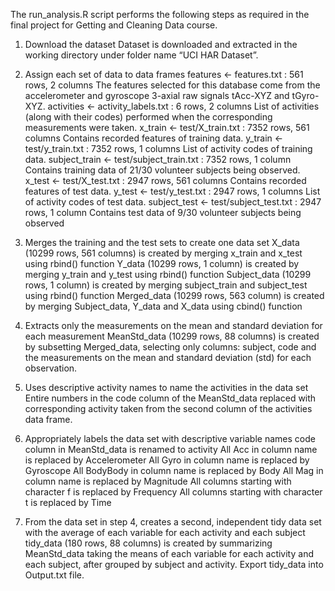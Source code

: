 ﻿The run_analysis.R script performs the following steps as required in the final project for Getting and Cleaning Data course.
1. Download the dataset
Dataset is downloaded and extracted in the working directory under folder name “UCI HAR Dataset”.
2. Assign each set of data to data frames
features <- features.txt : 561 rows, 2 columns
The features selected for this database come from the accelerometer and gyroscope 3-axial raw signals tAcc-XYZ and tGyro-XYZ.
activities <- activity_labels.txt : 6 rows, 2 columns
List of activities (along with their codes) performed when the corresponding measurements were taken.
x_train <- test/X_train.txt : 7352 rows, 561 columns
Contains recorded features of training data.
y_train <- test/y_train.txt : 7352 rows, 1 columns
List of activity codes of training data.
subject_train <- test/subject_train.txt : 7352 rows, 1 column
Contains training data of 21/30 volunteer subjects being observed.
x_test <- test/X_test.txt : 2947 rows, 561 columns
Contains recorded features of test data.
y_test <- test/y_test.txt : 2947 rows, 1 columns
List of activity codes of test data.
subject_test <- test/subject_test.txt : 2947 rows, 1 column
Contains test data of 9/30 volunteer subjects being observed
3. Merges the training and the test sets to create one data set
X_data (10299 rows, 561 columns) is created by merging x_train and x_test using rbind() function
Y_data (10299 rows, 1 column) is created by merging y_train and y_test using rbind() function
Subject_data (10299 rows, 1 column) is created by merging subject_train and subject_test using rbind() function
Merged_data (10299 rows, 563 column) is created by merging Subject_data, Y_data and X_data using cbind() function


4. Extracts only the measurements on the mean and standard deviation for each measurement
MeanStd_data (10299 rows, 88 columns) is created by subsetting Merged_data, selecting only columns: subject, code and the measurements on the mean and standard deviation (std) for each observation.
5. Uses descriptive activity names to name the activities in the data set
Entire numbers in the code column of the MeanStd_data replaced with corresponding activity taken from the second column of the activities data frame.
6. Appropriately labels the data set with descriptive variable names
code column in MeanStd_data is renamed to activity
All Acc in column name is replaced by Accelerometer
All Gyro in column name is replaced by Gyroscope
All BodyBody in column name is replaced by Body
All Mag in column name is replaced by Magnitude
All columns starting with character f is replaced by Frequency
All columns starting with character t is replaced by Time
7. From the data set in step 4, creates a second, independent tidy data set with the average of each variable for each activity and each subject
tidy_data (180 rows, 88 columns) is created by summarizing MeanStd_data taking the means of each variable for each activity and each subject, after grouped by subject and activity.
Export tidy_data into Output.txt file.